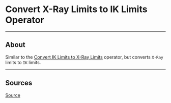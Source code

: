 # Convert X-Ray Limits to IK Limits Operator

___

## About

Similar to the [Convert IK Limits to X-Ray Limits](operator-convert-ik-limits-to-x-ray-limits.md) operator, but converts `X-Ray` limits to `IK` limits.

___

## Sources

[Source](https://github.com/PavelBlend/blender-xray/wiki/Operator-IK-Limits#%D0%9E%D0%BF%D0%B5%D1%80%D0%B0%D1%82%D0%BE%D1%80-Convert-X-Ray-Limits-to-IK-Limits)

